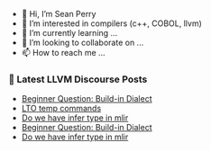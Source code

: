 - 👋 Hi, I’m Sean Perry
- 👀 I’m interested in compilers (c++, COBOL, llvm)
- 🌱 I’m currently learning ...
- 💞️ I’m looking to collaborate on ...
- 📫 How to reach me ...

<!---
s66perry/s66perry is a ✨ special ✨ repository because its `README.md` (this file) appears on your GitHub profile.
You can click the Preview link to take a look at your changes.
--->
### 📕 Latest LLVM Discourse Posts

<!-- DISCOURSE-LLVM:START -->
- [Beginner Question: Build-in Dialect](https://discourse.llvm.org/t/beginner-question-build-in-dialect/74054#post_3)
- [LTO temp commands](https://discourse.llvm.org/t/lto-temp-commands/74035#post_3)
- [Do we have infer type in mlir](https://discourse.llvm.org/t/do-we-have-infer-type-in-mlir/74059#post_2)
- [Beginner Question: Build-in Dialect](https://discourse.llvm.org/t/beginner-question-build-in-dialect/74054#post_2)
- [Do we have infer type in mlir](https://discourse.llvm.org/t/do-we-have-infer-type-in-mlir/74059#post_1)
<!-- DISCOURSE-LLVM:END -->
